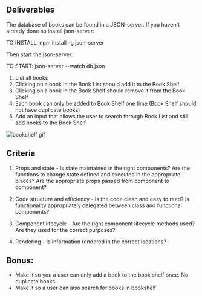 ## Deliverables

The database of books can be found in a JSON-server. If you haven't already done so install json-server:

TO INSTALL: npm install -g json-server

Then start the json-server:

TO START: json-server --watch db.json

1. List all books
2. Clicking on a book in the Book List should add it to the Book Shelf
3. Clicking on a book in the Book Shelf should remove it from the Book Shelf
4. Each book can only be added to Book Shelf one time (Book Shelf should not have duplicate books)
5. Add an input that allows the user to search through Book List and still add books to the Book Shelf

![bookshelf gif](bookshelf.gif)

## Criteria

1. Props and state - Is state maintained in the right components? Are the functions to change state defined and executed in the appropriate places? Are the appropriate props passed from component to component?

2. Code structure and efficiency - Is the code clean and easy to read? Is functionality appropriately delegated between class and functional components?

3. Component lifecycle - Are the right component lifecycle methods used? Are they used for the correct purposes?

4. Rendering - Is information rendered in the correct locations?

## Bonus:

- Make it so you a user can only add a book to the book shelf once. No duplicate books
- Make it so a user can also search for books in bookshelf
